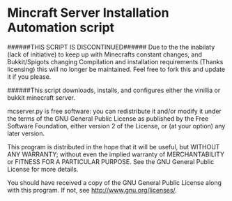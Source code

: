Mincraft Server Installation Automation script
==============================================

######THIS SCRIPT IS DISCONTINUED###### Due to the the inabilaty (lack of initiative) to keep up with Minecrafts constant changes, and Bukkit/Spigots changing Compilation and installation requirements (Thanks licensing) this will no longer be maintained. Feel free to fork this and update it if you please.

######This script downloads, installs, and configures either the vinillia or bukkit minecraft server.





mcserver.py is free software: you can redistribute it and/or modify
it under the terms of the GNU General Public License as published by
the Free Software Foundation, either version 2 of the License, or
(at your option) any later version.

This program is distributed in the hope that it will be useful,
but WITHOUT ANY WARRANTY; without even the implied warranty of
MERCHANTABILITY or FITNESS FOR A PARTICULAR PURPOSE.  See the
GNU General Public License for more details.

You should have received a copy of the GNU General Public License
along with this program.  If not, see <http://www.gnu.org/licenses/>.
